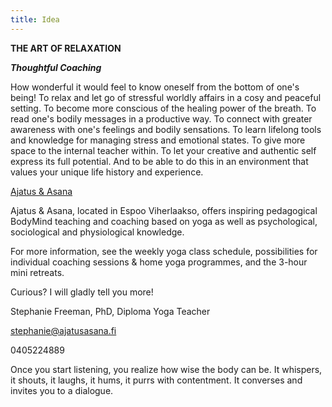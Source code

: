 ```yaml
---
title: Idea
---
```


**THE ART OF RELAXATION**  

**_Thoughtful Coaching_**

How wonderful it would feel to know oneself from the bottom of one's being! To relax and let go of stressful worldly affairs in a 
cosy and peaceful setting. To become more conscious of the healing power of the breath. To read one's 
bodily messages in a productive way. To connect with greater awareness with one's feelings and 
bodily sensations. To learn lifelong tools and knowledge for managing stress and emotional states.
To give more space to the internal teacher within. To let your creative and authentic self express its full potential.
And to be able to do this in an environment that values your unique life history and experience.


<div class="blog">
<script async src="https://static.medium.com/embed.js"></script><a class="m-collection" href="https://medium.com/ajatus-asana">Ajatus & Asana</a>
</div>

Ajatus & Asana, located in Espoo Viherlaakso, offers inspiring pedagogical BodyMind teaching and coaching based on yoga as well as psychological, sociological and physiological knowledge. 


For more information, see the weekly yoga class schedule, possibilities for individual coaching 
sessions & home yoga programmes, and the 3-hour mini retreats.


Curious? I will gladly tell you more!

Stephanie Freeman, PhD, Diploma Yoga Teacher

[stephanie@ajatusasana.fi](mailto:stephanie@ajatusasana.fi)

0405224889

Once you start listening, you realize how wise the body can be. It whispers, it shouts, it 
laughs, it hums, it purrs with contentment. It converses and invites you to a dialogue.




